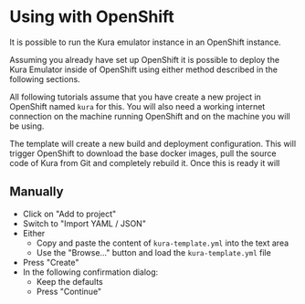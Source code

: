 # Using with OpenShift

It is possible to run the Kura emulator instance in an OpenShift instance.

Assuming you already have set up OpenShift it is possible to deploy the Kura Emulator
inside of OpenShift using either method described in the following sections.

All following tutorials assume that you have create a new project in OpenShift named `kura`
for this. You will also need a working internet connection on the machine running OpenShift
and on the machine you will be using.

The template will create a new build and deployment configuration. This will trigger
OpenShift to download the base docker images, pull the source code of Kura from Git and
completely rebuild it. Once this is ready it will 

## Manually

* Click on "Add to project"
* Switch to "Import YAML / JSON"
* Either
  * Copy and paste the content of `kura-template.yml` into the text area
  * Use the "Browse…" button and load the `kura-template.yml` file
* Press "Create"
* In the following confirmation dialog:
  * Keep the defaults
  * Press "Continue"
